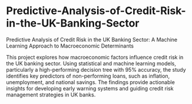 # Predictive-Analysis-of-Credit-Risk-in-the-UK-Banking-Sector
Predictive Analysis of Credit Risk in the UK Banking Sector: A Machine  Learning Approach to Macroeconomic Determinants 


This project explores how macroeconomic factors influence credit risk in the UK banking sector. Using statistical and machine learning models, particularly a high-performing decision tree with 95% accuracy, the study identifies key predictors of non-performing loans, such as inflation, unemployment, and national savings. The findings provide actionable insights for developing early warning systems and guiding credit risk management strategies in UK banks.
